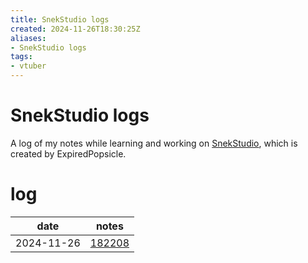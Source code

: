```yaml
---
title: SnekStudio logs
created: 2024-11-26T18:30:25Z
aliases:
- SnekStudio logs
tags:
- vtuber
---
```


# SnekStudio logs

A log of my notes while learning and working on [SnekStudio](https://github.com/ExpiredPopsicle/SnekStudio), which is created by ExpiredPopsicle.

# log

| date | notes |
|------|-------|
| <time>2024-11-26</time> | [182208](../entries/20241126182208.md) |
